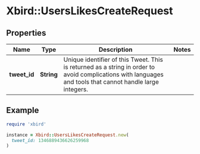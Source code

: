 # Xbird::UsersLikesCreateRequest

## Properties

| Name | Type | Description | Notes |
| ---- | ---- | ----------- | ----- |
| **tweet_id** | **String** | Unique identifier of this Tweet. This is returned as a string in order to avoid complications with languages and tools that cannot handle large integers. |  |

## Example

```ruby
require 'xbird'

instance = Xbird::UsersLikesCreateRequest.new(
  tweet_id: 1346889436626259968
)
```

